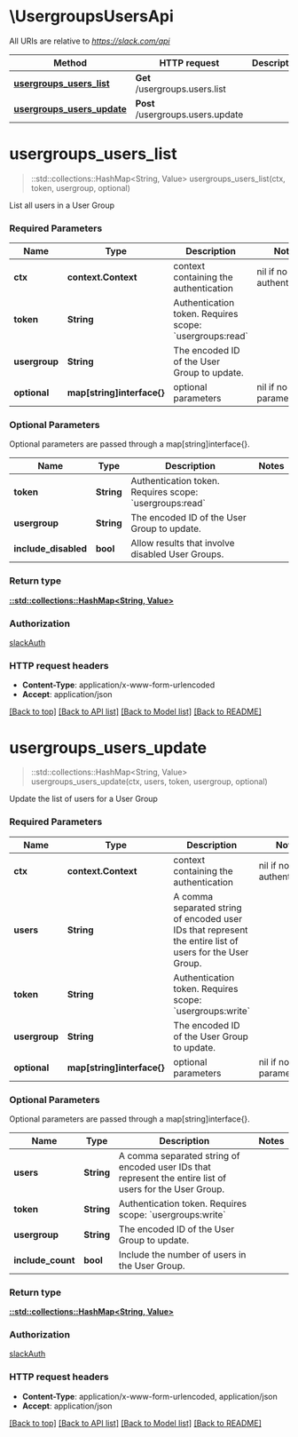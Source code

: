 # \UsergroupsUsersApi

All URIs are relative to *https://slack.com/api*

Method | HTTP request | Description
------------- | ------------- | -------------
[**usergroups_users_list**](UsergroupsUsersApi.md#usergroups_users_list) | **Get** /usergroups.users.list | 
[**usergroups_users_update**](UsergroupsUsersApi.md#usergroups_users_update) | **Post** /usergroups.users.update | 


# **usergroups_users_list**
> ::std::collections::HashMap<String, Value> usergroups_users_list(ctx, token, usergroup, optional)


List all users in a User Group

### Required Parameters

Name | Type | Description  | Notes
------------- | ------------- | ------------- | -------------
 **ctx** | **context.Context** | context containing the authentication | nil if no authentication
  **token** | **String**| Authentication token. Requires scope: &#x60;usergroups:read&#x60; | 
  **usergroup** | **String**| The encoded ID of the User Group to update. | 
 **optional** | **map[string]interface{}** | optional parameters | nil if no parameters

### Optional Parameters
Optional parameters are passed through a map[string]interface{}.

Name | Type | Description  | Notes
------------- | ------------- | ------------- | -------------
 **token** | **String**| Authentication token. Requires scope: &#x60;usergroups:read&#x60; | 
 **usergroup** | **String**| The encoded ID of the User Group to update. | 
 **include_disabled** | **bool**| Allow results that involve disabled User Groups. | 

### Return type

[**::std::collections::HashMap<String, Value>**](Value.md)

### Authorization

[slackAuth](../README.md#slackAuth)

### HTTP request headers

 - **Content-Type**: application/x-www-form-urlencoded
 - **Accept**: application/json

[[Back to top]](#) [[Back to API list]](../README.md#documentation-for-api-endpoints) [[Back to Model list]](../README.md#documentation-for-models) [[Back to README]](../README.md)

# **usergroups_users_update**
> ::std::collections::HashMap<String, Value> usergroups_users_update(ctx, users, token, usergroup, optional)


Update the list of users for a User Group

### Required Parameters

Name | Type | Description  | Notes
------------- | ------------- | ------------- | -------------
 **ctx** | **context.Context** | context containing the authentication | nil if no authentication
  **users** | **String**| A comma separated string of encoded user IDs that represent the entire list of users for the User Group. | 
  **token** | **String**| Authentication token. Requires scope: &#x60;usergroups:write&#x60; | 
  **usergroup** | **String**| The encoded ID of the User Group to update. | 
 **optional** | **map[string]interface{}** | optional parameters | nil if no parameters

### Optional Parameters
Optional parameters are passed through a map[string]interface{}.

Name | Type | Description  | Notes
------------- | ------------- | ------------- | -------------
 **users** | **String**| A comma separated string of encoded user IDs that represent the entire list of users for the User Group. | 
 **token** | **String**| Authentication token. Requires scope: &#x60;usergroups:write&#x60; | 
 **usergroup** | **String**| The encoded ID of the User Group to update. | 
 **include_count** | **bool**| Include the number of users in the User Group. | 

### Return type

[**::std::collections::HashMap<String, Value>**](Value.md)

### Authorization

[slackAuth](../README.md#slackAuth)

### HTTP request headers

 - **Content-Type**: application/x-www-form-urlencoded, application/json
 - **Accept**: application/json

[[Back to top]](#) [[Back to API list]](../README.md#documentation-for-api-endpoints) [[Back to Model list]](../README.md#documentation-for-models) [[Back to README]](../README.md)

